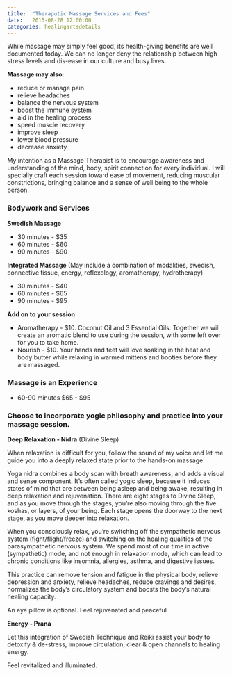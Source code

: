 ```yaml
---
title:  "Theraputic Massage Services and Fees"
date:   2015-08-28 12:00:00
categories: healingartsdetails
---
```

While massage may simply feel good, its health-giving benefits are well documented today. We can no longer deny the relationship between high stress levels and dis-ease in our culture and busy lives.

**Massage may also:**
* reduce or manage pain
* relieve headaches
* balance the nervous system
* boost the immune system
* aid in the healing process
* speed muscle recovery
* improve sleep
* lower blood pressure
* decrease anxiety

My intention as a Massage Therapist is to encourage awareness and understanding of the mind, body, spirit connection for every individual.  I will specially craft each session toward ease of movement, reducing muscular constrictions, bringing balance and a sense of well being to the whole person.

### Bodywork and Services

**Swedish Massage**
* 30 minutes - $35
* 60 minutes - $60
* 90 minutes - $90

**Integrated Massage** (May include a combination of modalities, swedish, connective tissue, energy, reflexology, aromatherapy, hydrotherapy)
* 30 minutes - $40
* 60 minutes - $65
* 90 minutes - $95

**Add on to your session:**
* Aromatherapy - $10. Coconut Oil and 3 Essential Oils. Together we will create an aromatic blend to use during the session, with some left over for you to take home.
* Nourish - $10. Your hands and feet will love soaking in the heat and body butter while relaxing in warmed mittens and booties before they are massaged.

### Massage is an Experience

 * 60-90 minutes  $65 - $95

### Choose to incorporate yogic philosophy and practice into your massage session.

**Deep Relaxation - Nidra** (Divine Sleep)

When relaxation is difficult for you, follow the sound of my voice and let me guide you into a deeply relaxed state prior to the hands-on massage.

Yoga nidra combines a body scan with breath awareness, and adds a visual and sense component. It’s often called yogic sleep, because it induces states of mind that are between being asleep and being awake, resulting in deep relaxation and rejuvenation. There are eight stages to Divine Sleep, and as you move through the stages, you’re also moving through the five koshas, or layers, of your being. Each stage opens the doorway to the next stage, as you move deeper into relaxation.

When you consciously relax, you’re switching off the sympathetic nervous system (fight/flight/freeze) and switching on the healing qualities of the parasympathetic nervous system. We spend most of our time in active (sympathetic) mode, and not enough in relaxation mode, which can lead to chronic conditions like insomnia, allergies, asthma, and digestive issues.

This practice can remove tension and fatigue in the physical body, relieve depression and anxiety, relieve headaches, reduce cravings and desires, normalizes the body’s circulatory system and boosts the body’s natural healing capacity.

An eye pillow is optional. Feel rejuvenated and peaceful

**Energy - Prana**

Let this integration of Swedish Technique and Reiki assist your body to detoxify & de-stress, improve circulation, clear & open channels to healing energy.

Feel revitalized and illuminated.
